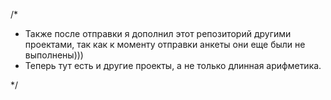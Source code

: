 /*

*    Также после отправки я дополнил этот репозиторий другими проектами, 
               так как к моменту отправки анкеты они еще были не выполнены)))
*    Теперь тут есть и другие проекты,
               а не только длинная арифметика.

*/

